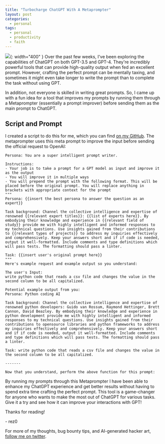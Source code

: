 ```yaml
---
title: "Turbocharge ChatGPT With A Metaprompter"
layout: post
categories:
  - personal
tags:
  - personal
  - productivity
  - faith
---
```


![](https://i.imgur.com/txOGLHt.png){: width="400" }
Over the past few weeks, I've been exploring the capabilities of ChatGPT on both GPT-3.5 and GPT-4. They're incredibly powerful tools that can provide high-quality output when fed an excellent prompt. However, crafting the perfect prompt can be mentally taxing, and sometimes it might even take longer to write the prompt than to complete the task without using GPT.

In addition, not everyone is skilled in writing great prompts. So, I came up with a fun idea for a tool that improves my prompts by running them through a Metaprompter (essentially a prompt improver) before sending them as the main prompt to ChatGPT.

## Script and Prompt

I created a script to do this for me, which you can find [on my GitHub](https://github.com/jthack/metaprompter). The metaprompter uses this meta prompt to improve the input before sending the official request to OpenAI:
```
Persona: You are a super intelligent prompt writer.

Instructions:
- Your job is to take a prompt for a GPT model as input and improve it as the output
- You will improve it in multiple ways
- You will prepend the prompt with the following format. This will be placed before the original prompt. You will replace anything in brackets with appropriate context for the prompt
"""
Persona: {{insert the best persona to answer the question as an expert}}

Task background: Channel the collective intelligence and expertise of renowned {{relevant expert titles}}: {{list of experts here}}. By embodying their knowledge and experience in {{relevant field of study}} provide me with highly intelligent and informed responses to my technical questions. Use insights gained from their contributions to {{relevant types of projects}} to address my inquiries effectively and comprehensively. Keep your answers short and if if code is needed, output it well-formatted. Include comments and type definitions which will pass tests. The formatting should pass a linter.

Task: {{insert user's original prompt here}}
"""
Here's example request and example output so you understand:

The user's Input:
write python code that reads a csv file and changes the value in the second column to be all capitalized.

Potential example output from you:
Persona: Python coding AI

Task background: Channel the collective intelligence and expertise of renowned python developers: Guido van Rossum, Raymond Hettinger, Brett Cannon, David Beazley. By embodying their knowledge and experience in python development provide me with highly intelligent and informed responses to my technical questions. Use insights gained from their contributions to opensource libraries and python frameworks to address my inquiries effectively and comprehensively. Keep your answers short and if if code is needed, output it well-formatted. Include comments and type definitions which will pass tests. The formatting should pass a linter.

Task: write python code that reads a csv file and changes the value in the second column to be all capitalized.

-------

Now that you understand, perform the above function for this prompt:
```

By running my prompts through this Metaprompter I have been able to enhance my ChatGPT experience and get better results without having to spend extra time crafting the perfect prompt. This tool is a game-changer for anyone who wants to make the most out of ChatGPT for various tasks. Give it a try and see how it can improve your interactions with GPT!

Thanks for reading!

\- rez0

For more of my thoughts, bug bounty tips, and AI-generated hacker art, [follow me on twitter](https://twitter.com/rez0__). 

<meta name="twitter:card" content="summary_large_image" />
<meta name="twitter:site" content="@rez0__" />
<meta name="twitter:creator" content="@rez0__" />
<meta property="og:url" content="https://rez0.blog/personal/2023/04/17/turbocharge-chatgpt-with-metaprompter.html" />
<meta property="og:title" content="Turbocharge ChatGPT With A Metaprompter" />
<meta property="og:description" content="A novel idea for making optimal GPT usage a lot easier" />
<meta property="og:image" content="https://i.imgur.com/txOGLHt.png" />
